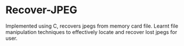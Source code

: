 # Recover-JPEG
Implemented using C, recovers jpegs from memory card file.
Learnt file manipulation techniques to effectively locate and recover lost jpegs for user.
